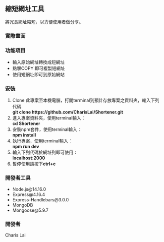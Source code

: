 <h2>縮短網址工具</h2>
<p>將冗長網址縮短，以方便使用者做分享。</p>
<h3>實際畫面</h3>

<h3>功能項目</h3>
<ul>
<li>輸入原始網址轉換成短網址</li>
<li>點擊COPY 即可複製短網址</li>
<li>使用短網址即可到原始網站</li>
</ul>
<h3>安裝</h3>
<ol>
<li>Clone 此專案至本機電腦，打開terminal到預計存放專案之資料夾，輸入下列代碼<br><strong>git clone https://github.com/CharisLai/Shortener.git</strong></li>
<li>進入專案資料夾，使用terminal輸入：<br><strong>cd Shortener</strong></li>
<li>安裝npm套件，使用terminal輸入：<br><strong>npm install</strong></li>
<li>執行專案，使用terminal輸入：<br><strong>npm run dev</strong></li>
<li>輸入下列代碼於網址列即可使用：<br><strong>localhost:2000</strong></li>
<li>暫停使用請按下<strong>ctrl+c</strong></li>
</ol>

<h3>開發者工具</h3>
<ul>
<li>Node.js@14.16.0 </li>
<li>Express@4.16.4</li>
<li>Express-Handlebars@3.0.0</li>
<li>MongoDB</li>
<li>Mongoose@5.9.7</li>
</ul>
<h3>開發者</h3>
Charis Lai